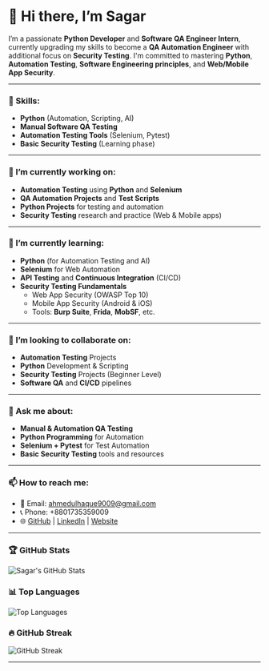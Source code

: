 # 👋 Hi there, I’m Sagar

I’m a passionate **Python Developer** and **Software QA Engineer Intern**, currently upgrading my skills to become a **QA Automation Engineer** with additional focus on **Security Testing**. I'm committed to mastering **Python**, **Automation Testing**, **Software Engineering principles**, and **Web/Mobile App Security**.

---

### 🚀 Skills:
- **Python** (Automation, Scripting, AI)
- **Manual Software QA Testing**
- **Automation Testing Tools** (Selenium, Pytest)
- **Basic Security Testing** (Learning phase)

---

### 🔭 I’m currently working on:
- **Automation Testing** using **Python** and **Selenium**
- **QA Automation Projects** and **Test Scripts**
- **Python Projects** for testing and automation
- **Security Testing** research and practice (Web & Mobile apps)

---

### 🌱 I’m currently learning:
- **Python** (for Automation Testing and AI)
- **Selenium** for Web Automation
- **API Testing** and **Continuous Integration** (CI/CD)
- **Security Testing Fundamentals**
  - Web App Security (OWASP Top 10)
  - Mobile App Security (Android & iOS)
  - Tools: **Burp Suite**, **Frida**, **MobSF**, etc.

---

### 🤝 I’m looking to collaborate on:
- **Automation Testing** Projects
- **Python** Development & Scripting
- **Security Testing** Projects (Beginner Level)
- **Software QA** and **CI/CD** pipelines

---

### 💬 Ask me about:
- **Manual & Automation QA Testing**
- **Python Programming** for Automation
- **Selenium + Pytest** for Test Automation
- **Basic Security Testing** tools and resources

---

### 📫 How to reach me:
- 📧 Email: [ahmedulhaque9009@gmail.com](mailto:ahmedulhaque9009@gmail.com)
- 📞 Phone: +8801735359009  
- 🌐 [GitHub](https://github.com/sagar-35) | [LinkedIn](https://www.linkedin.com/in/ahmedul-hoq35/) | [Website](https://www.yoursite.com)

---

### 🏆 GitHub Stats
![Sagar's GitHub Stats](https://github-readme-stats.vercel.app/api?username=sagar-35&show_icons=true&theme=tokyonight)

### 📊 Top Languages
![Top Languages](https://github-readme-stats.vercel.app/api/top-langs/?username=sagar-35&layout=compact&theme=tokyonight)

### 🔥 GitHub Streak
![GitHub Streak](https://github-readme-streak-stats.herokuapp.com/?user=sagar-35&theme=tokyonight)


---
